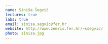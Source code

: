 ```yaml
---
name: Siniša Šegvić
lectures: true
labs: true
email: sinisa.segvic@fer.hr
website: http://www.zemris.fer.hr/~ssegvic/
photo: sinisa.jpg
---
```



